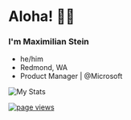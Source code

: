 # Aloha! 🤙🏽

### I'm Maximilian Stein

- he/him
- Redmond, WA
- Product Manager | @Microsoft

![My Stats](https://github-readme-stats.vercel.app/api?username=manaiakalani)

  <a href="https://github.com/manaiakalani">
    <img src="https://komarev.com/ghpvc/?username=manaiakalani" alt="page views">
  </a>
